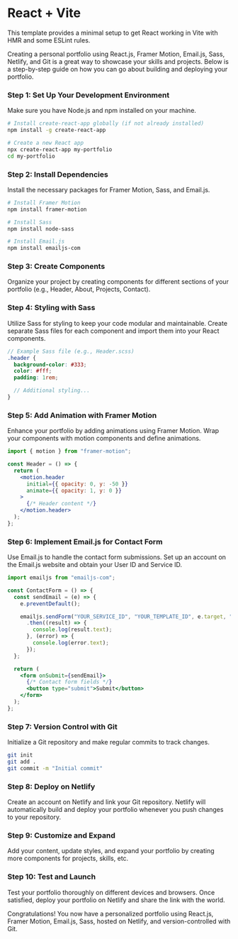 # React + Vite

This template provides a minimal setup to get React working in Vite with HMR and some ESLint rules.

Creating a personal portfolio using React.js, Framer Motion, Email.js, Sass, Netlify, and Git is a great way to showcase your skills and projects. Below is a step-by-step guide on how you can go about building and deploying your portfolio.

### Step 1: Set Up Your Development Environment

Make sure you have Node.js and npm installed on your machine.

```bash
# Install create-react-app globally (if not already installed)
npm install -g create-react-app

# Create a new React app
npx create-react-app my-portfolio
cd my-portfolio
```

### Step 2: Install Dependencies

Install the necessary packages for Framer Motion, Sass, and Email.js.

```bash
# Install Framer Motion
npm install framer-motion

# Install Sass
npm install node-sass

# Install Email.js
npm install emailjs-com
```

### Step 3: Create Components

Organize your project by creating components for different sections of your portfolio (e.g., Header, About, Projects, Contact).

### Step 4: Styling with Sass

Utilize Sass for styling to keep your code modular and maintainable. Create separate Sass files for each component and import them into your React components.

```scss
// Example Sass file (e.g., Header.scss)
.header {
  background-color: #333;
  color: #fff;
  padding: 1rem;

  // Additional styling...
}
```

### Step 5: Add Animation with Framer Motion

Enhance your portfolio by adding animations using Framer Motion. Wrap your components with motion components and define animations.

```jsx
import { motion } from "framer-motion";

const Header = () => {
  return (
    <motion.header
      initial={{ opacity: 0, y: -50 }}
      animate={{ opacity: 1, y: 0 }}
    >
      {/* Header content */}
    </motion.header>
  );
};
```

### Step 6: Implement Email.js for Contact Form

Use Email.js to handle the contact form submissions. Set up an account on the Email.js website and obtain your User ID and Service ID.

```jsx
import emailjs from "emailjs-com";

const ContactForm = () => {
  const sendEmail = (e) => {
    e.preventDefault();

    emailjs.sendForm("YOUR_SERVICE_ID", "YOUR_TEMPLATE_ID", e.target, "YOUR_USER_ID")
      .then((result) => {
        console.log(result.text);
      }, (error) => {
        console.log(error.text);
      });
  };

  return (
    <form onSubmit={sendEmail}>
      {/* Contact form fields */}
      <button type="submit">Submit</button>
    </form>
  );
};
```

### Step 7: Version Control with Git

Initialize a Git repository and make regular commits to track changes.

```bash
git init
git add .
git commit -m "Initial commit"
```

### Step 8: Deploy on Netlify

Create an account on Netlify and link your Git repository. Netlify will automatically build and deploy your portfolio whenever you push changes to your repository.

### Step 9: Customize and Expand

Add your content, update styles, and expand your portfolio by creating more components for projects, skills, etc.

### Step 10: Test and Launch

Test your portfolio thoroughly on different devices and browsers. Once satisfied, deploy your portfolio on Netlify and share the link with the world.

Congratulations! You now have a personalized portfolio using React.js, Framer Motion, Email.js, Sass, hosted on Netlify, and version-controlled with Git.

